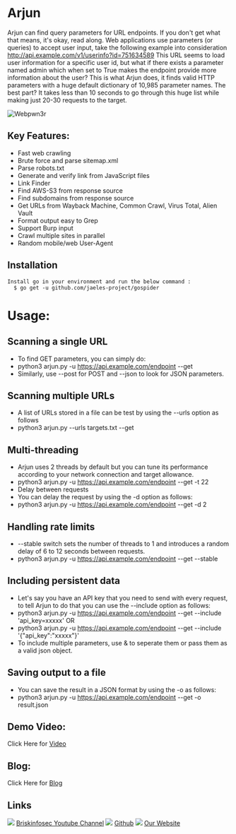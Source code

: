 Arjun
============
Arjun can find query parameters for URL endpoints. If you don't get what that means, it's okay, read along.
Web applications use parameters (or queries) to accept user input, take the following example into consideration
http://api.example.com/v1/userinfo?id=751634589
This URL seems to load user information for a specific user id, but what if there exists a parameter named admin which when set to True makes the endpoint provide more information about the user? This is what Arjun does, it finds valid HTTP parameters with a huge default dictionary of 10,985 parameter names. The best part? It takes less than 10 seconds to go through this huge list while making just 20-30 requests to the target.


![Webpwn3r](https://briskinfosec.com//assets/tooloftheday/Tool_Of_the_day08.jpg)

Key Features:
-----------------
- Fast web crawling 
- Brute force and parse sitemap.xml 
- Parse robots.txt 
- Generate and verify link from JavaScript files 
- Link Finder 
- Find AWS-S3 from response source 
- Find subdomains from response source 
- Get URLs from Wayback Machine, Common Crawl, Virus Total, Alien Vault 
- Format output easy to Grep 
- Support Burp input 
- Crawl multiple sites in parallel 
- Random mobile/web User-Agent

Installation
----------------
    Install go in your environment and run the below command : 
      $ go get -u github.com/jaeles-project/gospider



# Usage:

Scanning a single URL
-----------------
- To find GET parameters, you can simply do:
- python3 arjun.py -u https://api.example.com/endpoint --get
- Similarly, use --post for POST and --json to look for JSON parameters.

Scanning multiple URLs
-----------------
- A list of URLs stored in a file can be test by using the --urls option as follows
- python3 arjun.py --urls targets.txt --get

Multi-threading
-----------------
- Arjun uses 2 threads by default but you can tune its performance according to your network connection and target allowance.
- python3 arjun.py -u https://api.example.com/endpoint --get -t 22
- Delay between requests
- You can delay the request by using the -d option as follows:
- python3 arjun.py -u https://api.example.com/endpoint --get -d 2

Handling rate limits
-----------------
- --stable switch sets the number of threads to 1 and introduces a random delay of 6 to 12 seconds between requests.
- python3 arjun.py -u https://api.example.com/endpoint --get --stable

Including persistent data
-----------------
- Let's say you have an API key that you need to send with every request, to tell Arjun to do that you can use the --include option as follows:
- python3 arjun.py -u https://api.example.com/endpoint --get --include 'api_key=xxxxx'
OR
- python3 arjun.py -u https://api.example.com/endpoint --get --include '{"api_key":"xxxxx"}'
- To include multiple parameters, use & to seperate them or pass them as a valid json object.

Saving output to a file
-----------------
- You can save the result in a JSON format by using the -o as follows:
- python3 arjun.py -u https://api.example.com/endpoint --get -o result.json


Demo Video:
-----------------
Click Here for [Video](https://www.youtube.com/watch?v=t65Zp-bYBlo "Video")

Blog: 
--------------
Click Here for [Blog](https://briskinfosec.com/tooloftheday/toolofthedaydetail/Arjun-Tool-to-Identifies-hidden-GET-and-POST-Parameters "Blog")

Links
----------------
![ ](https://img.icons8.com/color/15/000000/youtube-play.png) [Briskinfosec Youtube Channel](https://www.youtube.com/channel/UCcPmqqYETcO_7-6p_uUsF1w "Briskinfosec Youtube Channel")
 ![ ](https://img.icons8.com/glyph-neue/15/000000/github.png) [Github](https://github.com/briskinfosec "Github") 
![ ](https://img.icons8.com/ios/15/000000/internet--v2.png) [Our Website](https://www.briskinfosec.com/ "Our Website")
